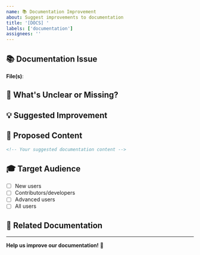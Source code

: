 ```yaml
---
name: 📚 Documentation Improvement
about: Suggest improvements to documentation
title: '[DOCS] '
labels: ['documentation']
assignees: ''
---
```


## 📚 Documentation Issue

<!-- Which document(s) need improvement? -->

**File(s)**: <!-- e.g., README.md, FEATURES.md, etc. -->

## 🎯 What's Unclear or Missing?

<!-- Describe what's confusing, incomplete, or incorrect -->

## 💡 Suggested Improvement

<!-- How would you improve it? -->

## 📝 Proposed Content

<!-- If you have specific content suggestions, add them here -->

```markdown
<!-- Your suggested documentation content -->
```

## 🎓 Target Audience

- [ ] New users
- [ ] Contributors/developers
- [ ] Advanced users
- [ ] All users

## 🔗 Related Documentation

<!-- Link to related docs or issues -->

---

**Help us improve our documentation!** 📖
